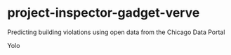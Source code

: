 # project-inspector-gadget-verve
Predicting building violations using open data from the Chicago Data Portal


Yolo  
